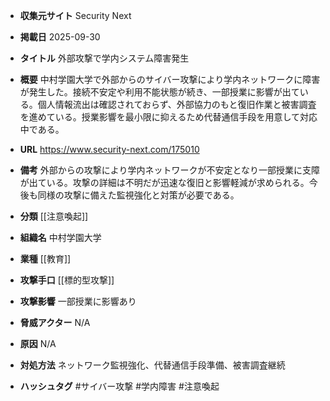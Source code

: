- **収集元サイト**
Security Next

- **掲載日**
2025-09-30

- **タイトル**
外部攻撃で学内システム障害発生

- **概要**
中村学園大学で外部からのサイバー攻撃により学内ネットワークに障害が発生した。接続不安定や利用不能状態が続き、一部授業に影響が出ている。個人情報流出は確認されておらず、外部協力のもと復旧作業と被害調査を進めている。授業影響を最小限に抑えるため代替通信手段を用意して対応中である。

- **URL**
https://www.security-next.com/175010

- **備考**
外部からの攻撃により学内ネットワークが不安定となり一部授業に支障が出ている。攻撃の詳細は不明だが迅速な復旧と影響軽減が求められる。今後も同様の攻撃に備えた監視強化と対策が必要である。

- **分類**
[[注意喚起]]

- **組織名**
中村学園大学

- **業種**
[[教育]]

- **攻撃手口**
[[標的型攻撃]]

- **攻撃影響**
一部授業に影響あり

- **脅威アクター**
N/A

- **原因**
N/A

- **対処方法**
ネットワーク監視強化、代替通信手段準備、被害調査継続

- **ハッシュタグ**
#サイバー攻撃 #学内障害 #注意喚起
